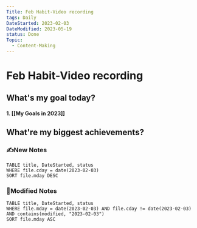 ```yaml
---
Title: Feb Habit-Video recording
tags: Daily
DateStarted: 2023-02-03
DateModified: 2023-05-19
status: Done
Topic:
  - Content-Making
---
```


# Feb Habit-Video recording

## What's my goal today?

#### 1. [[My Goals in 2023]]

## What're my biggest achievements?

### ✍️New Notes

```dataview
TABLE title, DateStarted, status
WHERE file.cday = date(2023-02-03)
SORT file.mday DESC
```

### 📝Modified Notes

```dataview
TABLE title, DateStarted, status
WHERE file.mday = date(2023-02-03) AND file.cday != date(2023-02-03) AND contains(modified, "2023-02-03")
SORT file.mday ASC
```
